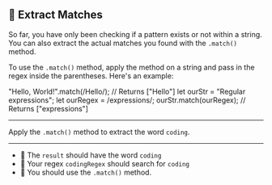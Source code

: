 🚀 Extract Matches
------------------

So far, you have only been checking if a pattern exists or not within a string. You can also extract the actual matches you found with the `.match()` method.

To use the `.match()` method, apply the method on a string and pass in the regex inside the parentheses. Here's an example:

"Hello, World!".match(/Hello/);
// Returns \["Hello"\]
let ourStr = "Regular expressions";
let ourRegex = /expressions/;
ourStr.match(ourRegex);
// Returns \["expressions"\]

* * *

Apply the `.match()` method to extract the word `coding`.

* * *

*   🧪 The `result` should have the word `coding`
*   🧪 Your regex `codingRegex` should search for `coding`
*   🧪 You should use the `.match()` method.